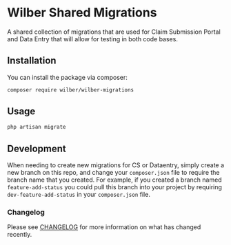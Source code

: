 # Wilber Shared Migrations

A shared collection of migrations that are used for Claim Submission Portal and Data Entry that will allow for testing in both code bases. 

## Installation

You can install the package via composer:

```bash
composer require wilber/wilber-migrations
```

## Usage

``` bash
php artisan migrate
```

## Development

When needing to create new migrations for CS or Dataentry, simply create a new branch on this repo, and change your `composer.json` file to require the branch name that you created. For example, if you created a branch named `feature-add-status` you could pull this branch into your project by requiring `dev-feature-add-status` in your `composer.json` file. 

### Changelog

Please see [CHANGELOG](CHANGELOG.md) for more information on what has changed recently.

